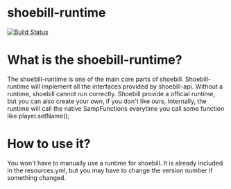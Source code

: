 # shoebill-runtime

[![Build Status](http://ci.gtaun.net/job/shoebill-runtime/badge/icon)](http://ci.gtaun.net/job/shoebill-runtime/)

# What is the shoebill-runtime?

The shoebill-runtime is one of the main core parts of shoebill. Shoebill-runtime will implement all the interfaces provided
by shoebill-api. Without a runtime, shoebill cannot run correctly. Shoebill provide a official runtime, but you
can also create your own, if you don't like ours. Internally, the runtime will call the native SampFunctions everytime
you call some function like player.setName();

# How to use it?

You won't have to manually use a runtime for shoebill. It is already included in the resources.yml, but you may have
to change the version number if something changed.
